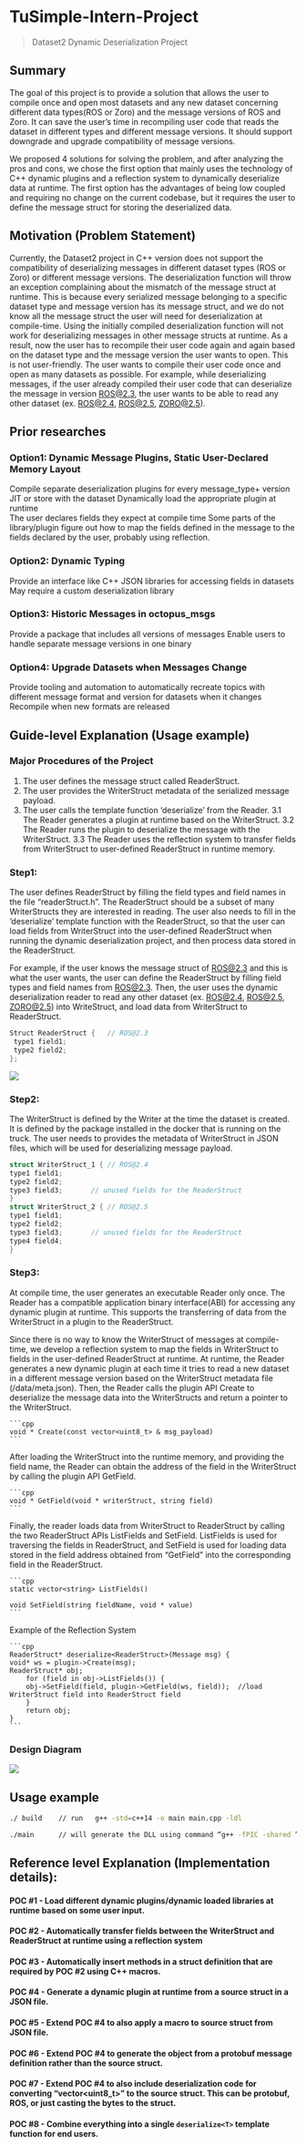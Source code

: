 # TuSimple-Intern-Project
> Dataset2 Dynamic Deserialization Project

## Summary
The goal of this project is to provide a solution that allows the user to compile once and open most datasets and any new dataset concerning different data types(ROS or Zoro) and the message versions of ROS and Zoro. It can save the user’s time in recompiling user code that reads the dataset in different types and different message versions. It should support downgrade and upgrade compatibility of message versions.

We proposed 4 solutions for solving the problem, and after analyzing the pros and cons, we chose the first option that mainly uses the technology of C++ dynamic plugins and a reflection system to dynamically deserialize data at runtime. The first option has the advantages of being low coupled and requiring no change on the current codebase, but it requires the user to define the message struct for storing the deserialized data.

## Motivation (Problem Statement)
Currently, the Dataset2 project in C++ version does not support the compatibility of deserializing messages in different dataset types (ROS or Zoro) or different message versions. The deserialization function will throw an exception complaining about the mismatch of the message struct at runtime.
This is because every serialized message belonging to a specific dataset type and message version has its message struct, and we do not know all the message struct the user will need for deserialization at compile-time. Using the initially compiled deserialization function will not work for deserializing messages in other message structs at runtime.
As a result, now the user has to recompile their user code again and again based on the dataset type and the message version the user wants to open. This is not user-friendly. The user wants to compile their user code once and open as many datasets as possible.
For example, while deserializing messages, if the user already compiled their user code that can deserialize the message in version  ROS@2.3, the user wants to be able to read any other dataset (ex. ROS@2.4,  ROS@2.5, ZORO@2.5).

## Prior researches
### Option1: Dynamic Message Plugins, Static User-Declared Memory Layout
Compile separate deserialization plugins for every message_type+ version
JIT or store with the dataset
Dynamically load the appropriate plugin at runtime  
The user declares fields they expect at compile time
Some parts of the library/plugin figure out how to map the fields defined in the message to the fields declared by the user, probably using reflection.
### Option2: Dynamic Typing
Provide an interface like C++ JSON libraries for accessing fields in datasets
May require a custom deserialization library
### Option3: Historic Messages in octopus_msgs
Provide a package that includes all versions of messages
Enable users to handle separate message versions in one binary
### Option4: Upgrade Datasets when Messages Change
Provide tooling and automation to automatically recreate topics with different message format and version for datasets when it changes
Recompile when new formats are released


## Guide-level Explanation (Usage example)
### Major Procedures of the Project
1. The user defines the message struct called ReaderStruct.
2. The user provides the WriterStruct metadata of the serialized message payload.
3. The user calls the template function ‘deserialize<T>’ from the Reader.
    3.1 The Reader generates a plugin at runtime based on the WriterStruct.
    3.2 The Reader runs the plugin to deserialize the message with the WriterStruct.
    3.3 The Reader uses the reflection system to transfer fields from WriterStruct to user-defined ReaderStruct in runtime memory.

### Step1:
The user defines ReaderStruct by filling the field types and field names in the file “readerStruct.h”. The ReaderStruct should be a subset of many WriterStructs they are interested in reading. 
The user also needs to fill in the ‘deserialize<T>’ template function with the ReaderStruct, so that the user can load fields from WriterStruct into the user-defined ReaderStruct when running the dynamic deserialization project, and then process data stored in the ReaderStruct.

For example, if the user knows the message struct of ROS@2.3 and this is what the user wants, the user can define the ReaderStruct by filling field types and field names from ROS@2.3. Then, the user uses the dynamic deserialization reader to read any other dataset (ex. ROS@2.4,  ROS@2.5, ZORO@2.5) into WriteStruct, and load data from WriterStruct to ReaderStruct.

```cpp
Struct ReaderStruct {	// ROS@2.3	
 type1 field1;
 type2 field2; 
};
```

![](Img/input.png)

### Step2:
The WriterStruct is defined by the Writer at the time the dataset is created. It is defined by the package installed in the docker that is running on the truck. The user needs to provides the metadata of WriterStruct in JSON files, which will be used for deserializing message payload.  

```cpp
struct WriterStruct_1 {	// ROS@2.4
type1 field1;
type2 field2;	
type3 field3;		// unused fields for the ReaderStruct
}
struct WriterStruct_2 {	// ROS@2.5
type1 field1;
type2 field2;	
type3 field3;		// unused fields for the ReaderStruct
type4 field4;		
}
```

### Step3:
At compile time, the user generates an executable Reader only once. The Reader has a compatible application binary interface(ABI) for accessing any dynamic plugin at runtime. This supports the transferring of data from the WriterStruct in a plugin to the ReaderStruct.

Since there is no way to know the WriterStruct of messages at compile-time, we develop a reflection system to map the fields in WriterStruct to fields in the user-defined ReaderStruct at runtime. 
At runtime, the Reader generates a new dynamic plugin at each time it tries to read a new dataset in a different message version based on the WriterStruct metadata file (/data/meta.json). 
Then, the Reader calls the plugin API Create to deserialize the message data into the WriterStructs and return a pointer to the WriterStruct.
    
    ```cpp
    void * Create(const vector<uint8_t> & msg_payload) 
    ```

After loading the WriterStruct into the runtime memory, and providing the field name, the Reader can obtain the address of the field in the WriterStruct by calling the plugin API GetField.
	
    ```cpp
    void * GetField(void * writerStruct, string field) 
    ```

Finally, the reader loads data from WriterStruct to ReaderStruct by calling the two ReaderStruct APIs ListFields and SetField. ListFields is used for traversing the fields in ReaderStruct, and SetField is used for loading data stored in the field address obtained from “GetField” into the corresponding field in the ReaderStruct.

    ```cpp
    static vector<string> ListFields() 

    void SetField(string fieldName, void * value)
    ```

Example of the Reflection System

    ```cpp
    ReaderStruct* deserialize<ReaderStruct>(Message msg) {	 	 
    void* ws = plugin->Create(msg);
    ReaderStruct* obj;
        for (field in obj->ListFields()) {
        obj->SetField(field, plugin->GetField(ws, field));	//load WriterStruct field into ReaderStruct field
        }
        return obj;
    }
    ```

### Design Diagram
![](Img/design.png)

## Usage example
```sh
./ build 	// run	 g++ -std=c++14 -o main main.cpp -ldl

./main		// will generate the DLL using command “g++ -fPIC -shared ” + dll_target_path + " -o " + dll_path;
```

## Reference level Explanation (Implementation details):
#### POC #1 - Load different dynamic plugins/dynamic loaded libraries at runtime based on some user input.

#### POC #2 - Automatically transfer fields between the WriterStruct and ReaderStruct at runtime using a reflection system

#### POC #3 - Automatically insert methods in a struct definition that are required by POC #2 using C++ macros. 

#### POC #4 - Generate a dynamic plugin at runtime from a source struct in a JSON file. 

#### POC #5 - Extend POC #4 to also apply a macro to source struct from JSON file.

#### POC #6 - Extend POC #4 to generate the object from a protobuf message definition rather than the source struct.

####  POC #7 - Extend POC #4 to also include deserialization code for converting “vector<uint8_t>” to the source struct. This can be protobuf, ROS, or just casting the bytes to the struct.

####  POC #8 - Combine everything into a single `deserialize<T>` template function for end users.